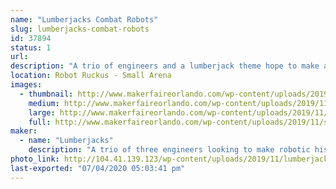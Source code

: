 ```yaml
---
name: "Lumberjacks Combat Robots"
slug: lumberjacks-combat-robots
id: 37894
status: 1
url: 
description: "A trio of engineers and a lumberjack theme hope to make an impact at Robot Ruckus!"
location: Robot Ruckus - Small Arena
images:
  - thumbnail: http://www.makerfaireorlando.com/wp-content/uploads/2019/11/stumpgrinder.jpg
    medium: http://www.makerfaireorlando.com/wp-content/uploads/2019/11/stumpgrinder.jpg
    large: http://www.makerfaireorlando.com/wp-content/uploads/2019/11/stumpgrinder.jpg
    full: http://www.makerfaireorlando.com/wp-content/uploads/2019/11/stumpgrinder.jpg
maker:
  - name: "Lumberjacks"
    description: "A trio of three engineers looking to make robotic history"
photo_link: http://104.41.139.123/wp-content/uploads/2019/11/lumberjacks.jpg
last-exported: "07/04/2020 05:03:41 pm"
---
```

